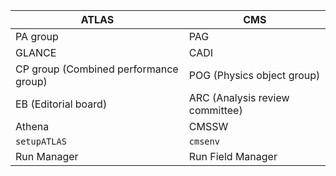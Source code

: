 | ATLAS | CMS | 
| ----------- | ----------- |
| PA group | PAG | 
| GLANCE | CADI | 
| CP group (Combined performance group) | POG (Physics object group) | 
| EB (Editorial board) | ARC (Analysis review committee) | 
| Athena | CMSSW | 
| `setupATLAS` | `cmsenv` |
| Run Manager | Run Field Manager | 
